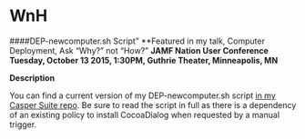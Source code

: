# WnH
####DEP-newcomputer.sh Script”
**Featured in my talk, Computer Deployment, Ask “Why?” not “How?”
**JAMF Nation User Conference**
**Tuesday, October 13 2015, 1:30PM, Guthrie Theater, Minneapolis, MN**

**Description**

You can find a current version of my DEP-newcomputer.sh script [in my Casper Suite repo](https://github.com/acodega/caspersuite). Be sure to read the script in full as there is a dependency of an existing policy to install CocoaDialog when requested by a manual trigger.